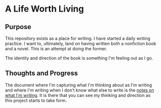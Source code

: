 # A Life Worth Living

## Purpose

This repository exists as a place for writing. I have started a daily writing practice. I want to, ultimately, land on having written both a nonfiction book and a novel. This is an attempt at doing the former.

The identity and direction of the book is something I'm feeling out as I go.

## Thoughts and Progress

The document where I'm capturing what I'm thinking about as I'm writing and where I'm writing when I don't know what else to write is the [notes on what I'm writing](/notes.md). It is there that you can see my thinking and direction as this project starts to take form.
